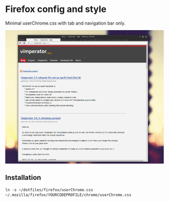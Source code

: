 Firefox config and style
========================

Minimal userChrome.css with tab and navigation bar only.

![screenshot](https://github.com/felixpalazuelos/dotfiles/blob/master/firefox/screenshot.png)

## Installation

    ln -s ~/dotfiles/firefox/userChrome.css ~/.mozilla/firefox/YOURCODEPROFILE/chrome/userChrome.css